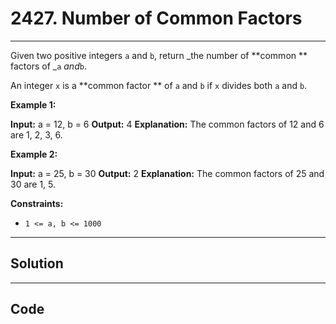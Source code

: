 # 2427. Number of Common Factors

---

Given two positive integers `a` and `b`, return _the number of **common ** factors of _`a` _and_`b`.

An integer `x` is a **common factor ** of `a` and `b` if `x` divides both `a` and `b`.

 

**Example 1:**


**Input:** a = 12, b = 6
**Output:** 4
**Explanation:** The common factors of 12 and 6 are 1, 2, 3, 6.


**Example 2:**


**Input:** a = 25, b = 30
**Output:** 2
**Explanation:** The common factors of 25 and 30 are 1, 5.


 

**Constraints:**

  * `1 <= a, b <= 1000`

---

## Solution



---

## Code
```python


```